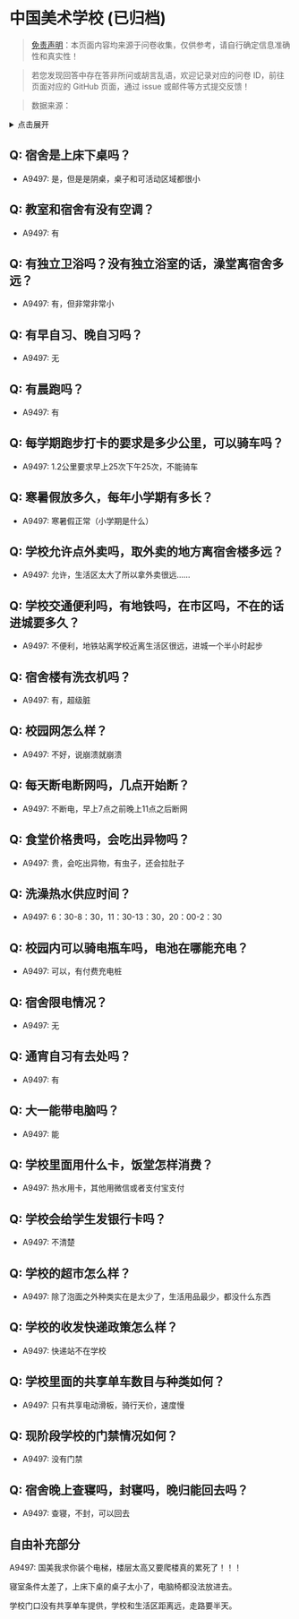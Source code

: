 # 中国美术学校 (已归档)

> [免责声明](https://colleges.chat/#_3)：本页面内容均来源于问卷收集，仅供参考，请自行确定信息准确性和真实性！

> 若您发现回答中存在答非所问或胡言乱语，欢迎记录对应的问卷 ID，前往页面对应的 GitHub 页面，通过 issue 或邮件等方式提交反馈！

> 数据来源：

<details><summary>点击展开</summary>
<ul>
<li>A9497: 匿名 (2022 年 06 月)</li>
</ul>
</details>

## Q: 宿舍是上床下桌吗？

- A9497: 是，但是是阴桌，桌子和可活动区域都很小

## Q: 教室和宿舍有没有空调？

- A9497: 有

## Q: 有独立卫浴吗？没有独立浴室的话，澡堂离宿舍多远？

- A9497: 有，但非常非常小

## Q: 有早自习、晚自习吗？

- A9497: 无

## Q: 有晨跑吗？

- A9497: 有

## Q: 每学期跑步打卡的要求是多少公里，可以骑车吗？

- A9497: 1.2公里要求早上25次下午25次，不能骑车

## Q: 寒暑假放多久，每年小学期有多长？

- A9497: 寒暑假正常（小学期是什么）

## Q: 学校允许点外卖吗，取外卖的地方离宿舍楼多远？

- A9497: 允许，生活区太大了所以拿外卖很远……

## Q: 学校交通便利吗，有地铁吗，在市区吗，不在的话进城要多久？

- A9497: 不便利，地铁站离学校近离生活区很远，进城一个半小时起步

## Q: 宿舍楼有洗衣机吗？

- A9497: 有，超级脏

## Q: 校园网怎么样？

- A9497: 不好，说崩溃就崩溃

## Q: 每天断电断网吗，几点开始断？

- A9497: 不断电，早上7点之前晚上11点之后断网

## Q: 食堂价格贵吗，会吃出异物吗？

- A9497: 贵，会吃出异物，有虫子，还会拉肚子

## Q: 洗澡热水供应时间？

- A9497: 6：30-8：30，11：30-13：30，20：00-2：30

## Q: 校园内可以骑电瓶车吗，电池在哪能充电？

- A9497: 可以，有付费充电桩

## Q: 宿舍限电情况？

- A9497: 无

## Q: 通宵自习有去处吗？

- A9497: 有

## Q: 大一能带电脑吗？

- A9497: 能

## Q: 学校里面用什么卡，饭堂怎样消费？

- A9497: 热水用卡，其他用微信或者支付宝支付

## Q: 学校会给学生发银行卡吗？

- A9497: 不清楚

## Q: 学校的超市怎么样？

- A9497: 除了泡面之外种类实在是太少了，生活用品最少，都没什么东西

## Q: 学校的收发快递政策怎么样？

- A9497: 快递站不在学校

## Q: 学校里面的共享单车数目与种类如何？

- A9497: 只有共享电动滑板，骑行天价，速度慢

## Q: 现阶段学校的门禁情况如何？

- A9497: 没有门禁

## Q: 宿舍晚上查寝吗，封寝吗，晚归能回去吗？

- A9497: 查寝，不封，可以回去

## 自由补充部分

A9497: 国美我求你装个电梯，楼层太高又要爬楼真的累死了！！！

寝室条件太差了，上床下桌的桌子太小了，电脑椅都没法放进去。

学校门口没有共享单车提供，学校和生活区距离远，走路要半天。